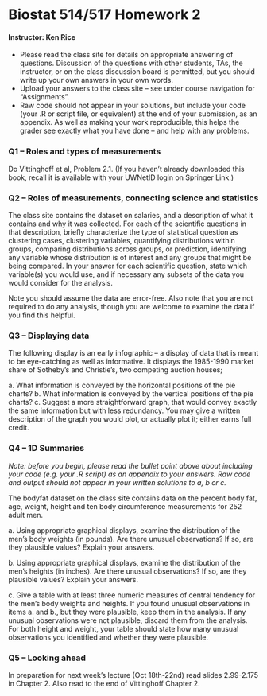 # Biostat 514/517 Homework 2
#### Instructor: Ken Rice

- Please read the class site for details on appropriate answering of questions. Discussion of the questions with 
other students, TAs, the instructor, or on the class discussion board is permitted, but you should write up your 
own answers in your own words. 
- Upload your answers to the class site – see under course navigation for “Assignments”. 
- Raw code should not appear in your solutions, but include your code (your .R or script file, or equivalent) at the 
end of your submission, as an appendix. As well as making your work reproducible, this helps the grader see 
exactly what you have done – and help with any problems. 

### Q1 – Roles and types of measurements 

Do Vittinghoff et al, Problem 2.1. (If you haven’t already downloaded this book, recall it is available with your UWNetID 
login on Springer Link.) 

### Q2 – Roles of measurements, connecting science and statistics 

The class site contains the dataset on salaries, and a description of what it contains and why it was collected. For each of 
the scientific questions in that description, briefly characterize the type of statistical question as clustering cases, 
clustering variables, quantifying distributions within groups, comparing distributions across groups, or prediction, 
identifying any variable whose distribution is of interest and any groups that might be being compared. In your answer 
for each scientific question, state which variable(s) you would use, and if necessary any subsets of the data you would 
consider for the analysis. 

Note you should assume the data are error-free. Also note that you are not required to do any analysis, though you are 
welcome to examine the data if you find this helpful. 

### Q3 – Displaying data 
The following display is an early infographic – a display of data that is meant to be eye-catching as well as informative. It 
displays the 1985-1990 market share of Sotheby’s and Christie’s, two competing auction houses;  
 
a. What information is conveyed by the horizontal positions of the pie charts? 
b. What information is conveyed by the vertical positions of the pie charts? 
c. Suggest a more straightforward graph, that would convey exactly the same information but with less 
redundancy. You may give a written description of the graph you would plot, or actually plot it; either earns full 
credit. 

### Q4 – 1D Summaries 

*Note: before you begin, please read the bullet point above about including your code (e.g. your .R script) as an appendix 
to your answers. Raw code and output should not appear in your written solutions to a, b or c.* 

The bodyfat dataset on the class site contains data on the percent body fat, age, weight, height and ten body 
circumference measurements for 252 adult men.  

a. Using appropriate graphical displays, examine the distribution of the men’s body weights (in pounds). Are there 
unusual observations? If so, are they plausible values? Explain your answers. 

b. Using appropriate graphical displays, examine the distribution of the men’s heights (in inches). Are there 
unusual observations? If so, are they plausible values? Explain your answers. 

c. Give a table with at least three numeric measures of central tendency for the men’s body weights and heights. If 
you found unusual observations in items a. and b., but they were plausible, keep them in the analysis. If any 
unusual observations were not plausible, discard them from the analysis. For both height and weight, your table 
should state how many unusual observations you identified and whether they were plausible. 

### Q5 – Looking ahead 

In preparation for next week’s lecture (Oct 18th-22nd) read slides 2.99-2.175 in Chapter 2. Also read to the end of 
Vittinghoff Chapter 2. 
